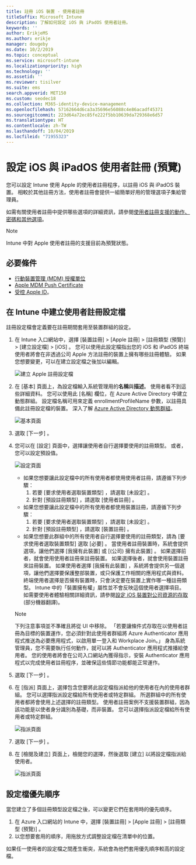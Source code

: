 ```yaml
---
title: 註冊 iOS 裝置 - 使用者註冊
titleSuffix: Microsoft Intune
description: 了解如何設定 iOS 與 iPadOS 使用者註冊。
keywords: ''
author: ErikjeMS
ms.author: erikje
manager: dougeby
ms.date: 10/2/2019
ms.topic: conceptual
ms.service: microsoft-intune
ms.localizationpriority: high
ms.technology: ''
ms.assetid: ''
ms.reviewer: tisilver
ms.suite: ems
search.appverid: MET150
ms.custom: seodec18
ms.collection: M365-identity-device-management
ms.openlocfilehash: 57162664d6ca3a35696e56088c4e86acadf45371
ms.sourcegitcommit: 223d64a72ec85fe222f5bb10639da729368e6d57
ms.translationtype: HT
ms.contentlocale: zh-TW
ms.lasthandoff: 10/04/2019
ms.locfileid: "71955323"
---
```

# <a name="set-up-ios-and-ipados-user-enrollment-preview"></a>設定 iOS 與 iPadOS 使用者註冊 (預覽)

您可以設定 Intune 使用 Apple 的使用者註冊程序，以註冊 iOS 與 iPadOS 裝置。 相較於其他註冊方法，使用者註冊會提供一組簡單好用的管理選項子集給管理員。

如需有關使用者註冊中提供哪些選項的詳細資訊，請參閱[使用者註冊支援的動作、密碼和其他選項](ios-user-enrollment-supported-actions.md)。

> [!NOTE]
> Intune 中對 Apple 使用者註冊的支援目前為預覽狀態。

## <a name="prerequisites"></a>必要條件
- [行動裝置管理 (MDM) 授權單位](../fundamentals/mdm-authority-set.md)
- [Apple MDM Push Certificate](apple-mdm-push-certificate-get.md)
- [受控 Apple ID](https://support.apple.com/guide/apple-business-manager/mdm1c9622977/web)。

## <a name="create-a-user-enrollment-profile-in-intune"></a>在 Intune 中建立使用者註冊設定檔

註冊設定檔會定義要在註冊期間套用至裝置群組的設定。 

1. 在 Intune 入口網站中，選擇 [裝置註冊]   > [Apple 註冊]   > [註冊類型 (預覽)]   > [建立設定檔]   > [iOS]  。 您可以使用此設定檔指出您的 iOS 和 iPadOS 終端使用者將會在非透過公司 Apple 方法註冊的裝置上擁有哪些註冊體驗。 如果您想要變更，可以在建立設定檔之後加以編輯。

    ![建立 Apple 註冊設定檔](./media/ios-user-enrollment/create-profile.png)

2. 在 [基本]  頁面上，為設定檔輸入系統管理用的**名稱**與**描述**。 使用者看不到這些詳細資料。 您可以使用此 [名稱]  欄位，在 Azure Active Directory 中建立動態群組。 設定檔名稱可用來定義 enrollmentProfileName 參數，以註冊具備此註冊設定檔的裝置。 深入了解 [Azure Active Directory 動態群組](https://docs.microsoft.com/azure/active-directory/active-directory-groups-dynamic-membership-azure-portal#rules-for-devices)。

    ![基本頁面](./media/ios-user-enrollment/basics-page.png)


3. 選取 [下一步]  。

4. 您可以在 [設定]  頁面中，選擇讓使用者自行選擇要使用的註冊類型。 或者，您可以設定預設值。

    ![設定頁面](./media/ios-user-enrollment/settings-page.png)

    - 如果您想要讓此設定檔中的所有使用者都使用使用者註冊，請遵循下列步驟：
        1. 若要 [要求使用者選取裝置類型]  ，請選取 [未設定]  。
        2. 針對 [預設註冊類型]  ，請選取 [使用者註冊]  。
    - 如果您想要讓此設定檔中的所有使用者都使用裝置註冊，請遵循下列步驟：
        1. 若要 [要求使用者選取裝置類型]  ，請選取 [未設定]  。
        2. 針對 [預設註冊類型]  ，請選取 [裝置註冊]  。
    - 如果您想要此群組中的所有使用者自行選擇要使用的註冊類型，請為 [要求使用者選取裝置類型]  選取 [必要]  。 當使用者註冊裝置時，系統會提供選項，讓他們選擇 [我擁有此裝置]  或 [(公司) 擁有此裝置]  。 如果選擇前者，就會使用使用者註冊來註冊裝置。 如果選擇後者，就會使用裝置註冊來註冊裝置。 如果使用者選擇 [我擁有此裝置]  ，系統將會提供另一個選項，讓他們選擇要保護整部裝置，或只保護工作相關的應用程式與資料。 終端使用者選擇是否擁有裝置時，只會決定要在裝置上實作哪一種註冊類型。 Intune 中的「裝置擁有權」屬性並不會反映這個使用者選擇項目。 如需要使用者體驗相關詳細資訊，請參閱[設定 iOS 裝置對公司資源的存取](https://docs.microsoft.com/intune-user-help/enroll-your-device-in-intune-ios) \(部分機器翻譯\)。
    
    > [!NOTE]
    > 下列注意事項並不準確且將從 UI 中移除。
    > 「若要讓條件式存取在以使用者註冊為目標的裝置運作，您必須針對此使用者群組將 Azure Authenticator 應用程式推送為必要應用程式，以啟用單一登入和 Workplace Join。」
    > 身為系統管理員，您不需要執行任何動作，就可以將 Authenticator 應用程式推播給使用者。 您的使用者將會在公司入口網站內獲得指示，安裝 Authenticator 應用程式以完成使用者註冊程序，並確保這些情節功能都能正常運作。

5. 選取 [下一步]  。

6. 在 [指派]  頁面上，選擇包含您要將此設定檔指派給他的使用者在內的使用者群組。 您可以選擇指派設定檔給所有使用者或特定群組。 所選群組中的所有使用者都將會使用上述選擇的註冊類型。 使用者註冊案例不支援裝置群組，因為該功能是以使者身分識別為基礎，而非裝置。 您可以選擇指派設定檔給所有使用者或特定群組。

    ![指派頁面](./media/ios-user-enrollment/assignments-page.png)

7. 選取 [下一步]  。

8. 在 [檢閱及建立]  頁面上，檢閱您的選擇，然後選取 [建立]  以將設定檔指派給使用者。

    ![指派頁面](./media/ios-user-enrollment/assignments-page.png)


## <a name="profile-priority"></a>設定檔優先順序

當您建立了多個註冊類型設定檔之後，可以變更它們在套用時的優先順序。

1. 在 Azure 入口網站的 Intune 中，選擇 [裝置註冊]   > [Apple 註冊]   > [註冊類型 (預覽)]  。
2. 以您想要套用的順序，用拖放方式調整設定檔在清單中的位置。

如果任一使用者的設定檔之間產生衝突，系統會為他們套用優先順序較高的設定檔。


